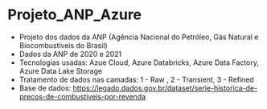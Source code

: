 # Projeto_ANP_Azure

- Projeto dos dados da ANP (Agência Nacional do Petróleo, Gás Natural e Biocombustíveis do Brasil)
- Dados da ANP de 2020 e 2021
- Tecnologias usadas: Azue Cloud, Azure Databricks, Azure Data Factory, Azure Data Lake Storage
- Tratamento de dados nas camadas: 1 - Raw , 2 - Transient, 3 - Refined
- Base de dados: https://legado.dados.gov.br/dataset/serie-historica-de-precos-de-combustiveis-por-revenda
